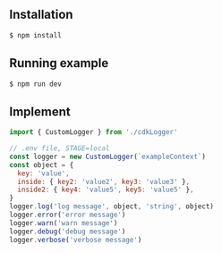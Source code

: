 ## Installation

```bash
$ npm install
```

## Running example

```bash
$ npm run dev
```

## Implement
```js
import { CustomLogger } from './cdkLogger'

// .env file, STAGE=local
const logger = new CustomLogger(`exampleContext`)
const object = {
  key: 'value',
  inside: { key2: 'value2', key3: 'value3' },
  inside2: { key4: 'value5', key5: 'value5' },
}
logger.log('log message', object, 'string', object)
logger.error('error message')
logger.warn('warn message')
logger.debug('debug message')
logger.verbose('verbose message')

```
